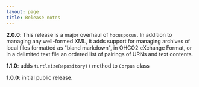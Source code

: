 ```yaml
---
layout: page
title: Release notes
---
```



**2.0.0**: This release is a major overhaul of `hocuspocus`.  In addition to managing any well-formed XML, it adds support for managing archives of local files formatted as "bland markdown", in OHCO2 eXchange Format, or in a delimited text file an ordered list of pairings of URNs and text contents.

**1.1.0**: adds `turtleizeRepository()` method to `Corpus` class

**1.0.0**: initial public release.
